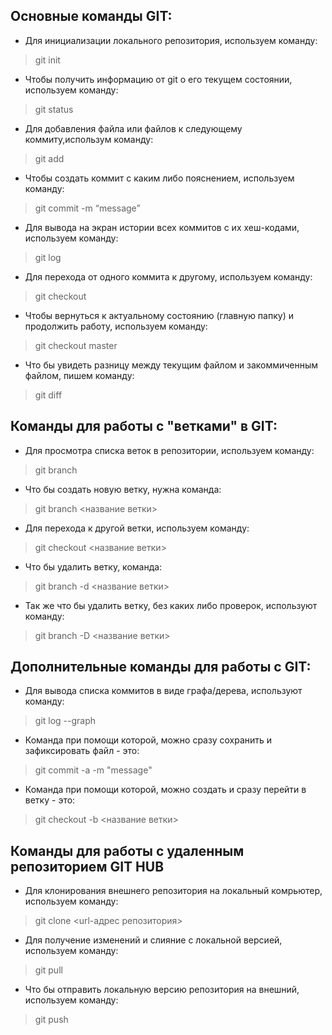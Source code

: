 ## Основные команды **GIT**:

- Для инициализации локального репозитория, используем команду:
> git init
- Чтобы получить информацию от git о его текущем состоянии, используем команду:
> git status
- Для добавления файла или файлов к следующему коммиту,использум команду:
> git add
- Чтобы создать коммит с каким либо пояснением, используем команду:
> git commit -m “message”
- Для вывода на экран истории всех коммитов с их хеш-кодами, используем команду:
> git log
- Для перехода от одного коммита к другому, используем команду:
> git checkout
- Чтобы вернуться к актуальному состоянию (главную папку) и продолжить работу, используем команду:
> git checkout master
- Что бы увидеть разницу между текущим файлом и закоммиченным файлом, пишем команду:
> git diff

## Команды для работы с "ветками" в **GIT**:
- Для просмотра списка веток в репозитории, используем команду:
> git branch
- Что бы создать новую ветку, нужна команда:
> git branch <название ветки>
- Для перехода к другой ветки, используем команду:
> git checkout <название ветки>
- Что бы удалить ветку, команда:
> git branch -d <название ветки>
- Так же что бы удалить ветку, без каких либо  проверок, используют команду:
> git branch -D <название ветки>

## Дополнительные команды для работы с **GIT**:
- Для вывода списка коммитов в виде графа/дерева, используют команду:
> git log --graph
- Команда при помощи которой, можно сразу сохранить и зафиксировать файл - это:
> git commit -a -m "message"
- Команда при помощи которой, можно создать и сразу перейти в ветку - это:
> git checkout -b <название ветки>

## Команды для работы с удаленным репозиторием **GIT HUB**
- Для клонирования внешнего репозитория на локальный комрьютер, используем команду:
> git clone <url-адрес репозитория>
- Для получение изменений и слияние с локальной версией, используем команду:
> git pull
- Что бы отправить локальную версию репозитория на внешний, используем команду:
> git push

